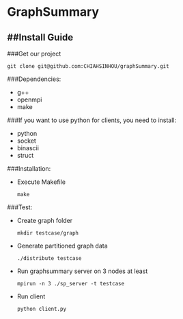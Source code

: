 # GraphSummary

##Install Guide
---

###Get our project
```
git clone git@github.com:CHIAHSINHOU/graphSummary.git
```

###Dependencies: 
* g++
* openmpi
* make

###If you want to use python for clients, you need to install:
* python
* socket
* binascii
* struct

###Installation:
* Execute Makefile
    ```
    make
    ```
###Test:
* Create graph folder
    ```
    mkdir testcase/graph
    ```
* Generate partitioned graph data
    ```
    ./distribute testcase
    ```
* Run graphsummary server on 3 nodes at least
    ```
    mpirun -n 3 ./sp_server -t testcase
    ```
* Run client
    ```
    python client.py
    ```
